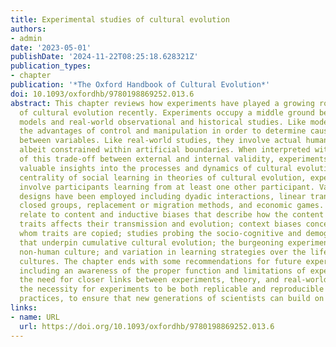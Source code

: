 ```yaml
---
title: Experimental studies of cultural evolution
authors:
- admin
date: '2023-05-01'
publishDate: '2024-11-22T08:25:18.628321Z'
publication_types:
- chapter
publication: '*The Oxford Handbook of Cultural Evolution*'
doi: 10.1093/oxfordhb/9780198869252.013.6
abstract: This chapter reviews how experiments have played a growing role in the study
  of cultural evolution recently. Experiments occupy a middle ground between formal
  models and real-world observational and historical studies. Like models, they offer
  the advantages of control and manipulation in order to determine causal relations
  between variables. Like real-world studies, they involve actual human behaviour,
  albeit constrained within artificial boundaries. When interpreted within the context
  of this trade-off between external and internal validity, experiments can provide
  valuable insights into the processes and dynamics of cultural evolution. Given the
  centrality of social learning in theories of cultural evolution, experiments typically
  involve participants learning from at least one other participant. Various experimental
  designs have been employed including dyadic interactions, linear transmission chains,
  closed groups, replacement or migration methods, and economic games. Key findings
  relate to content and inductive biases that describe how the content of cultural
  traits affects their transmission and evolution; context biases concerning from
  whom traits are copied; studies probing the socio-cognitive and demographic factors
  that underpin cumulative cultural evolution; the burgeoning experimental study of
  non-human culture; and variation in learning strategies over the lifetime and across
  cultures. The chapter ends with some recommendations for future experimental research,
  including an awareness of the proper function and limitations of experimental methods;
  the need for closer links between experiments, theory, and real-world data; and
  the necessity for experiments to be both replicable and reproducible via open science
  practices, to ensure that new generations of scientists can build on reliable knowledge.
links:
- name: URL
  url: https://doi.org/10.1093/oxfordhb/9780198869252.013.6
---
```

